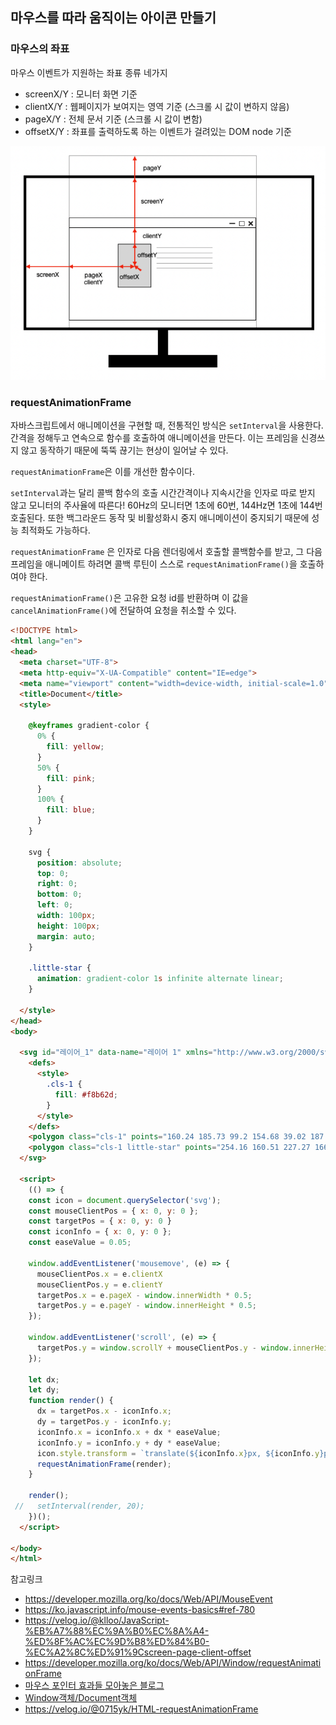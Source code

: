## 마우스를 따라 움직이는 아이콘 만들기



### 마우스의 좌표

마우스 이벤트가 지원하는 좌표 종류 네가지

- screenX/Y : 모니터 화면 기준
- clientX/Y : 웹페이지가 보여지는 영역 기준 (스크롤 시 값이 변하지 않음)
- pageX/Y : 전체 문서 기준 (스크롤 시 값이 변함)
- offsetX/Y : 좌표를 출력하도록 하는 이벤트가 걸려있는 DOM node 기준



<img src="220826.assets/image-20220826120632133.png" alt="image-20220826120632133" style="zoom:80%;" />



### requestAnimationFrame

자바스크립트에서 애니메이션을 구현할 때, 전통적인 방식은 `setInterval`을 사용한다. 간격을 정해두고 연속으로 함수를 호출하여 애니메이션을 만든다. 이는 프레임을 신경쓰지 않고 동작하기 때문에 뚝뚝 끊기는 현상이 일어날 수 있다. 

`requestAnimationFrame`은 이를 개선한 함수이다.

`setInterval`과는 달리 콜백 함수의 호출 시간간격이나 지속시간을 인자로 따로 받지 않고 모니터의 주사율에 따른다! 60Hz의 모니터면 1초에 60번, 144Hz면 1초에 144번 호출된다. 또한 백그라운드 동작 및 비활성화시 중지 애니메이션이 중지되기 때문에 성능 최적화도 가능하다.

`requestAnimationFrame` 은 인자로 다음 렌더링에서 호출할 콜백함수를 받고, 그 다음 프레임을 애니메이트 하려면 콜백 루틴이 스스로 `requestAnimationFrame()`을 호출하여야 한다.

`requestAnimationFrame()`은 고유한 요청 id를 반환하며 이 값을 `cancelAnimationFrame()`에 전달하여 요청을 취소할 수 있다.



```html
<!DOCTYPE html>
<html lang="en">
<head>
  <meta charset="UTF-8">
  <meta http-equiv="X-UA-Compatible" content="IE=edge">
  <meta name="viewport" content="width=device-width, initial-scale=1.0">
  <title>Document</title>
  <style>
    
    @keyframes gradient-color {
      0% {
        fill: yellow;
      }
      50% {
        fill: pink;
      }
      100% {
        fill: blue;
      }
    }

    svg {
      position: absolute;
      top: 0;
      right: 0;
      bottom: 0;
      left: 0;
      width: 100px;
      height: 100px;
      margin: auto;
    }

    .little-star {
      animation: gradient-color 1s infinite alternate linear;
    }

  </style>
</head>
<body>

  <svg id="레이어_1" data-name="레이어 1" xmlns="http://www.w3.org/2000/svg" viewBox="0 0 254.16 191.34">
    <defs>
      <style>
        .cls-1 {
          fill: #f8b62d;
        }
      </style>
    </defs>
    <polygon class="cls-1" points="160.24 185.73 99.2 154.68 39.02 187.37 49.68 119.72 0 72.58 67.64 61.82 97.11 0 128.25 61 196.15 69.93 147.76 118.39 160.24 185.73"/>
    <polygon class="cls-1 little-star" points="254.16 160.51 227.27 166.05 216.59 191.34 203.01 167.49 175.66 165.15 194.16 144.86 187.93 118.12 212.94 129.44 236.44 115.26 233.4 142.54 254.16 160.51"/>
  </svg>

  <script>
    (() => {
    const icon = document.querySelector('svg');
    const mouseClientPos = { x: 0, y: 0 };
    const targetPos = { x: 0, y: 0 }
    const iconInfo = { x: 0, y: 0 };
    const easeValue = 0.05;
    
    window.addEventListener('mousemove', (e) => {
      mouseClientPos.x = e.clientX
      mouseClientPos.y = e.clientY
      targetPos.x = e.pageX - window.innerWidth * 0.5;
      targetPos.y = e.pageY - window.innerHeight * 0.5;
    });

    window.addEventListener('scroll', (e) => {
      targetPos.y = window.scrollY + mouseClientPos.y - window.innerHeight * 0.5;
    });

    let dx;
    let dy;
    function render() {
      dx = targetPos.x - iconInfo.x;
      dy = targetPos.y - iconInfo.y;
      iconInfo.x = iconInfo.x + dx * easeValue;
      iconInfo.y = iconInfo.y + dy * easeValue;
      icon.style.transform = `translate(${iconInfo.x}px, ${iconInfo.y}px)`;
      requestAnimationFrame(render);
    }

    render();      
 //   setInterval(render, 20);
    })();
  </script>
  
</body>
</html>
```



참고링크

- https://developer.mozilla.org/ko/docs/Web/API/MouseEvent
- https://ko.javascript.info/mouse-events-basics#ref-780
- https://velog.io/@klloo/JavaScript-%EB%A7%88%EC%9A%B0%EC%8A%A4-%ED%8F%AC%EC%9D%B8%ED%84%B0-%EC%A2%8C%ED%91%9Cscreen-page-client-offset
- https://developer.mozilla.org/ko/docs/Web/API/Window/requestAnimationFrame
- [마우스 포인터 효과들 모아놓은 블로그](https://blog.naver.com/PostView.nhn?isHttpsRedirect=true&blogId=loveful&logNo=221483117853&parentCategoryNo=8&categoryNo=&viewDate=&isShowPopularPosts=true&from=search)
- [Window객체/Document객체](http://www.tcpschool.com/javascript/js_bom_window)
- https://velog.io/@0715yk/HTML-requestAnimationFrame